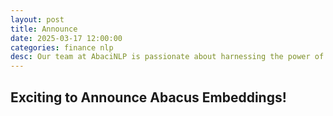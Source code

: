 ```yaml
---
layout: post
title: Announce
date: 2025-03-17 12:00:00
categories: finance nlp
desc: Our team at AbaciNLP is passionate about harnessing the power of financial text data. Today, we're proud to introduce our latest breakthrough: a cutting-edge financial embedding model and API that surpasses existing public models. And this is just the beginning - stay tuned for more exciting developments to come!
---
```


## Exciting to Announce Abacus Embeddings!